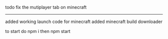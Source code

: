 todo 
fix the mutiplayer tab on minecraft




---

added
 working launch code for minecraft
 added minecraft build downloader

to start do
npm i 
then npm start
